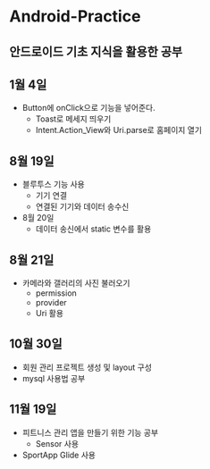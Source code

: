 # Android-Practice

## 안드로이드 기초 지식을 활용한 공부

## 1월 4일
 - Button에 onClick으로 기능을 넣어준다.
    - Toast로 메세지 띄우기
    - Intent.Action_View와 Uri.parse로 홈페이지 열기
    
## 8월 19일
 - 블루투스 기능 사용
    - 기기 연결
    - 연결된 기기와 데이터 송수신
- 8월 20일
    - 데이터 송신에서 static 변수를 활용

## 8월 21일

* 카메라와 갤러리의 사진 불러오기
  * permission
  * provider
  * Uri 활용

## 10월 30일

- 회원 관리 프로젝트 생성 및 layout 구성
 - mysql 사용법 공부

## 11월 19일

- 피트니스 관리 앱을 만들기 위한 기능 공부
  - Sensor 사용
- SportApp Glide 사용
